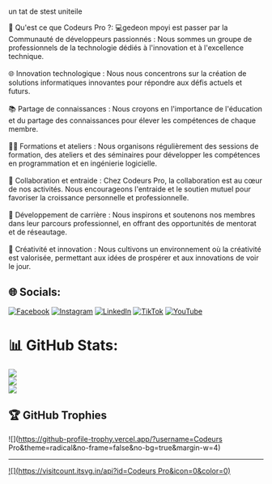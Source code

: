 # 
un tat de stest uniteile 


💫 Qu'est ce que Codeurs Pro ?:
💻gedeon mpoyi est passer par la  Communauté de développeurs passionnés : Nous sommes un groupe de professionnels de la technologie dédiés à l'innovation et à l'excellence technique.<br><br>🌐 Innovation technologique : Nous nous concentrons sur la création de solutions informatiques innovantes pour répondre aux défis actuels et futurs.<br><br>📚 Partage de connaissances : Nous croyons en l'importance de l'éducation et du partage des connaissances pour élever les compétences de chaque membre.<br><br>👩‍🏫 Formations et ateliers : Nous organisons régulièrement des sessions de formation, des ateliers et des séminaires pour développer les compétences en programmation et en ingénierie logicielle.<br><br>🤝 Collaboration et entraide : Chez Codeurs Pro, la collaboration est au cœur de nos activités. Nous encourageons l'entraide et le soutien mutuel pour favoriser la croissance personnelle et professionnelle.<br><br>🌱 Développement de carrière : Nous inspirons et soutenons nos membres dans leur parcours professionnel, en offrant des opportunités de mentorat et de réseautage.<br><br>🎨 Créativité et innovation : Nous cultivons un environnement où la créativité est valorisée, permettant aux idées de prospérer et aux innovations de voir le jour.


## 🌐 Socials:
[![Facebook](https://img.shields.io/badge/Facebook-%231877F2.svg?logo=Facebook&logoColor=white)](https://facebook.com/codeurspro) [![Instagram](https://img.shields.io/badge/Instagram-%23E4405F.svg?logo=Instagram&logoColor=white)](https://instagram.com/codeurspro) [![LinkedIn](https://img.shields.io/badge/LinkedIn-%230077B5.svg?logo=linkedin&logoColor=white)](https://linkedin.com/in/codeurspro) [![TikTok](https://img.shields.io/badge/TikTok-%23000000.svg?logo=TikTok&logoColor=white)](https://tiktok.com/@codeurspro) [![YouTube](https://img.shields.io/badge/YouTube-%23FF0000.svg?logo=YouTube&logoColor=white)](https://youtube.com/@codeurspro) 
# 📊 GitHub Stats:
![](https://github-readme-stats.vercel.app/api?username=CodeursPro&theme=dark&hide_border=false&include_all_commits=false&count_private=false)<br/>
![](https://github-readme-streak-stats.herokuapp.com/?user=CodeursPro&theme=dark&hide_border=false)<br/>
![](https://github-readme-stats.vercel.app/api/top-langs/?username=CodeursPro&theme=dark&hide_border=false&include_all_commits=false&count_private=false&layout=compact)

## 🏆 GitHub Trophies
![](https://github-profile-trophy.vercel.app/?username=Codeurs Pro&theme=radical&no-frame=false&no-bg=true&margin-w=4)

---
[![](https://visitcount.itsvg.in/api?id=Codeurs Pro&icon=0&color=0)](https://visitcount.itsvg.in)

<!-- Proudly created with GPRM ( https://gprm.itsvg.in ) -->
